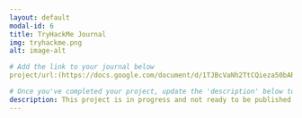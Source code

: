 ```yaml
---
layout: default
modal-id: 6
title: TryHackMe Journal
img: tryhackme.png
alt: image-alt

# Add the link to your journal below
project/url:(https://docs.google.com/document/d/1TJBcVaNh2TtCQieza50bARmMXEr8cqSOVJJiohs3-M0/edit?usp=sharing)

# Once you've completed your project, update the 'description' below to this one: Completed 17 TryHackMe rooms, gaining hands-on skills in Linux and Windows fundamentals, log analysis, network troubleshooting with Wireshark, and incident handling with Splunk.
description: This project is in progress and not ready to be published just yet. Please contact me if you'd like a sneak peek. Otherwise, stay tuned!
---
```

